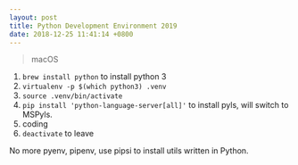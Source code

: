 ```yaml
---
layout: post
title: Python Development Environment 2019
date: 2018-12-25 11:41:14 +0800
---
```


> macOS

1. `brew install python` to install python 3
2. `virtualenv -p $(which python3) .venv`
3. `source .venv/bin/activate`
4. `pip install 'python-language-server[all]'` to install pyls, will switch to MSPyls.
5. coding
6. `deactivate` to leave

No more pyenv, pipenv, use pipsi to install utils written in Python.
